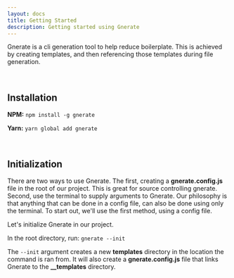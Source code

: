 ```yaml
---
layout: docs
title: Getting Started
description: Getting started using Gnerate
---
```


Gnerate is a cli generation tool to help reduce boilerplate. This is achieved by creating templates, and then referencing those templates during file generation.

<br />

## Installation

**NPM:** `npm install -g gnerate`

**Yarn:** `yarn global add gnerate`

<br />

## Initialization

There are two ways to use Gnerate. The first, creating a **gnerate.config.js** file in the root of our project. This is great for source controlling gnerate. Second, use the terminal to supply arguments to Gnerate. Our philosophy is that anything that can be done in a config file, can also be done using only the terminal. To start out, we'll use the first method, using a config file.

Let's initialize Gnerate in our project.

In the root directory, run: `gnerate --init`

The `--init` argument creates a new **__templates__** directory in the location the command is ran from. It will also create a **gnerate.config.js** file that links Gnerate to the **__templates** directory.